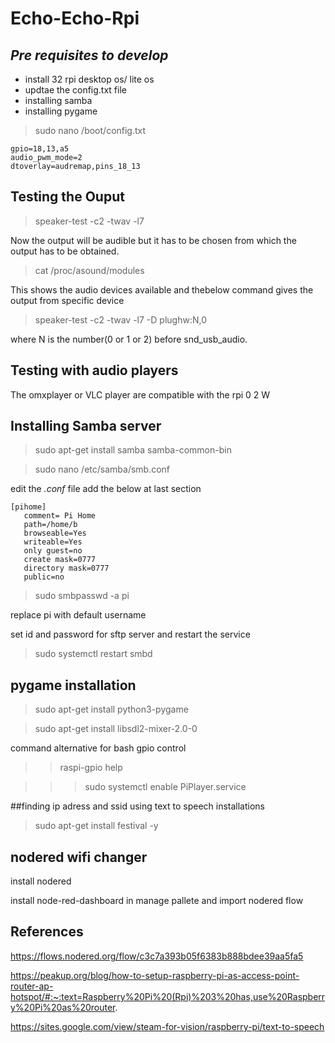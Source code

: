 # **Echo-Echo-Rpi**
## _Pre requisites to develop_
* install 32 rpi desktop os/ lite os 
* updtae the config.txt file
* installing samba 
* installing pygame

>sudo nano /boot/config.txt
```
gpio=18,13,a5
audio_pwm_mode=2
dtoverlay=audremap,pins_18_13
```
## Testing the Ouput 
 >speaker-test -c2 -twav -l7
 
 Now the output will be audible but it has to be chosen from which the output has to be obtained.
 >cat /proc/asound/modules
 
 This shows the audio devices available and thebelow command gives the output from specific device
 
 >speaker-test -c2 -twav -l7 -D plughw:N,0

where N is the number(0 or 1 or 2) before snd_usb_audio.

## Testing with audio players 
 The omxplayer or VLC player are compatible with the rpi 0 2 W

## Installing Samba server

>sudo apt-get install samba samba-common-bin

>sudo nano /etc/samba/smb.conf

edit the _.conf_ file add the below at last section

```
[pihome]
   comment= Pi Home
   path=/home/b
   browseable=Yes
   writeable=Yes
   only guest=no
   create mask=0777
   directory mask=0777
   public=no
```
>sudo smbpasswd -a pi

replace pi with default username

set id and password for sftp server and restart the service 

>sudo systemctl restart smbd

## pygame installation
>sudo apt-get install python3-pygame

>sudo apt-get install libsdl2-mixer-2.0-0

command alternative for bash gpio control

>>raspi-gpio help

>>>sudo systemctl enable PiPlayer.service

##finding ip adress and ssid using text to speech installations
>sudo apt-get install festival -y
## nodered wifi changer 

install nodered

install node-red-dashboard in manage pallete and import nodered flow 

## References
https://flows.nodered.org/flow/c3c7a393b05f6383b888bdee39aa5fa5

https://peakup.org/blog/how-to-setup-raspberry-pi-as-access-point-router-ap-hotspot/#:~:text=Raspberry%20Pi%20(Rpi)%203%20has,use%20Raspberry%20Pi%20as%20router.

https://sites.google.com/view/steam-for-vision/raspberry-pi/text-to-speech

